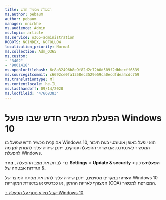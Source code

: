 ```yaml
---
title: הפעלת מכשיר חדש
ms.author: pebaum
author: pebaum
manager: mnirkhe
ms.audience: Admin
ms.topic: article
ms.service: o365-administration
ROBOTS: NOINDEX, NOFOLLOW
localization_priority: Normal
ms.collection: Adm_O365
ms.custom:
- "3402"
- "9001418"
ms.openlocfilehash: 6c8a32496b8e9f82d2c72b0d509f2dbbecff6539
ms.sourcegitcommit: c6692ce0fa1358ec3529e59ca0ecdfdea4cdc759
ms.translationtype: MT
ms.contentlocale: he-IL
ms.lasthandoff: 09/14/2020
ms.locfileid: "47668383"
---
```

# <a name="activating-a-new-device-running-windows-10"></a>הפעלת מכשיר חדש שבו פועל Windows 10

אם קנית מכשיר חדש שפועל בו Windows 10, הוא יופעל באופן אוטומטי בעת חיבור המכשיר לאינטרנט. אם שרתי ההפעלה עסוקים, ייתכן שיהיה עליך להמתין זמן מה להפעלת Windows.

כדי לבדוק את מצב ההפעלה **, בחר** **Settings**  >  **Update & security**  >  **הפעלת**עדכון הגדרות אבטחה של &.

**הערה:** במקרים מסוימים, ייתכן שיהיה עליך להזין את מפתח המוצר של Windows 10 המצורף לאריזת ההתקן, או ככרטיס או בתעודת המקוריות (COA) המצורפת למכשיר.

[קבל מידע נוסף על הפעלה ב-Windows 10](https://support.microsoft.com/help/12440)